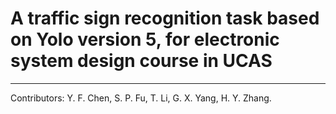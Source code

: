 # A traffic sign recognition task based on Yolo version 5, for electronic system design course in UCAS
-----
Contributors: Y. F. Chen, S. P. Fu, T. Li, G. X. Yang, H. Y. Zhang.  
